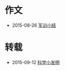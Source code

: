 作文
===========

* 2015-08-26 [军训小结](compositions/2015-08-26-military-training-summary.md)

转载
==========

* 2015-09-12 [科学小发明](forwards/innovation.md)
